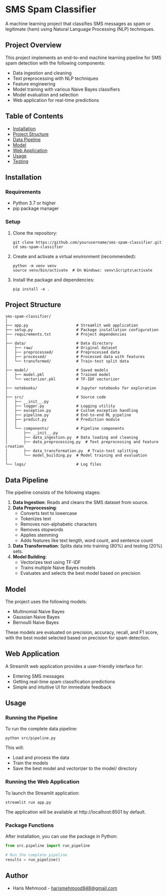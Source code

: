 # SMS Spam Classifier

A machine learning project that classifies SMS messages as spam or legitimate (ham) using Natural Language Processing (NLP) techniques.

## Project Overview

This project implements an end-to-end machine learning pipeline for SMS spam detection with the following components:

- Data ingestion and cleaning
- Text preprocessing with NLP techniques
- Feature engineering
- Model training with various Naive Bayes classifiers
- Model evaluation and selection
- Web application for real-time predictions

## Table of Contents

- [Installation](#installation)
- [Project Structure](#project-structure)
- [Data Pipeline](#data-pipeline)
- [Model](#model)
- [Web Application](#web-application)
- [Usage](#usage)
- [Testing](#testing)

## Installation

### Requirements

- Python 3.7 or higher
- pip package manager

### Setup

1. Clone the repository:
   ```
   git clone https://github.com/yourusername/sms-spam-classifier.git
   cd sms-spam-classifier
   ```

2. Create and activate a virtual environment (recommended):
   ```
   python -m venv venv
   source venv/bin/activate  # On Windows: venv\Scripts\activate
   ```

3. Install the package and dependencies:
   ```
   pip install -e .
   ```

## Project Structure

```
sms-spam-classifier/
│
├── app.py                     # Streamlit web application
├── setup.py                   # Package installation configuration
├── requirements.txt           # Project dependencies
│
├── data/                      # Data directory
│   ├── raw/                   # Original dataset
│   ├── preprocessed/          # Preprocessed data
│   ├── processed/             # Processed data with features
│   └── transformed/           # Train-test split data
│
├── model/                     # Saved models
│   ├── model.pkl              # Trained model
│   └── vectorizer.pkl         # TF-IDF vectorizer
│
├── notebooks/                 # Jupyter notebooks for exploration
│
├── src/                       # Source code
│   ├── __init__.py
│   ├── logger.py              # Logging utility
│   ├── exception.py           # Custom exception handling
│   ├── pipeline.py            # End-to-end ML pipeline
│   ├── predict.py             # Prediction module
│   │
│   └── components/            # Pipeline components
│       ├── __init__.py
│       ├── data_ingestion.py  # Data loading and cleaning
│       ├── data_preprocessing.py  # Text preprocessing and feature creation
│       ├── data_transformation.py  # Train-test splitting
│       └── model_building.py  # Model training and evaluation
│
└── logs/                      # Log files
```

## Data Pipeline

The pipeline consists of the following stages:

1. **Data Ingestion**: Reads and cleans the SMS dataset from source.
2. **Data Preprocessing**: 
   - Converts text to lowercase
   - Tokenizes text
   - Removes non-alphabetic characters
   - Removes stopwords
   - Applies stemming
   - Adds features like text length, word count, and sentence count
3. **Data Transformation**: Splits data into training (80%) and testing (20%) sets.
4. **Model Building**: 
   - Vectorizes text using TF-IDF
   - Trains multiple Naive Bayes models
   - Evaluates and selects the best model based on precision

## Model

The project uses the following models:

- Multinomial Naive Bayes
- Gaussian Naive Bayes
- Bernoulli Naive Bayes

These models are evaluated on precision, accuracy, recall, and F1 score, with the best model selected based on precision for spam detection.

## Web Application

A Streamlit web application provides a user-friendly interface for:

- Entering SMS messages
- Getting real-time spam classification predictions
- Simple and intuitive UI for immediate feedback

## Usage

### Running the Pipeline

To run the complete data pipeline:

```
python src/pipeline.py
```

This will:
- Load and process the data
- Train the models
- Save the best model and vectorizer to the model/ directory

### Running the Web Application

To launch the Streamlit application:

```
streamlit run app.py
```

The application will be available at http://localhost:8501 by default.

### Package Functions

After installation, you can use the package in Python:

```python
from src.pipeline import run_pipeline

# Run the complete pipeline
results = run_pipeline()
```



## Author

- Haris Mehmood - harismehmood948@gmail.com
